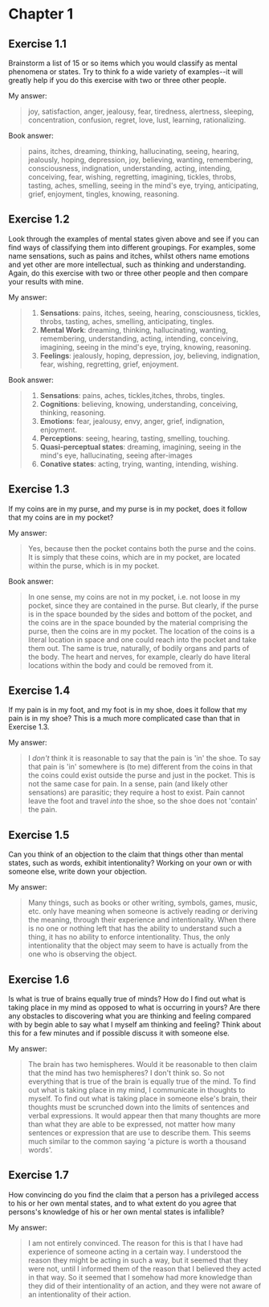 # Chapter 1

## Exercise 1.1

Brainstorm a list of 15 or so items which you would classify as mental phenomena or states. Try to think fo a wide variety of examples--it will greatly help if you do this exercise with two or three other people.

My answer:

> joy, satisfaction, anger, jealousy, fear, tiredness, alertness, sleeping, concentration, confusion, regret, love, lust, learning, rationalizing.

Book answer:

> pains, itches, dreaming, thinking, hallucinating, seeing, hearing, jealously, hoping, depression, joy, believing, wanting, remembering, consciousness, indignation, understanding, acting, intending, conceiving, fear, wishing, regretting, imagining, tickles, throbs, tasting, aches, smelling, seeing in the mind's eye, trying, anticipating, grief, enjoyment, tingles, knowing, reasoning.

## Exercise 1.2

Look through the examples of mental states given above and see if you can find ways of classifying them into different groupings. For examples, some name sensations, such as pains and itches, whilst others name emotions and yet other are more intellectual, such as thinking and understanding. Again, do this exercise with two or three other people and then compare your results with mine.

My answer:

> 1. **Sensations**: pains, itches, seeing, hearing, consciousness, tickles, throbs, tasting, aches, smelling, anticipating, tingles.
> 1. **Mental Work**: dreaming, thinking, hallucinating, wanting, remembering, understanding, acting, intending, conceiving, imagining, seeing in the mind's eye, trying, knowing, reasoning.
> 1. **Feelings**: jealously, hoping, depression, joy, believing, indignation, fear, wishing, regretting, grief, enjoyment.

Book answer:

> 1. **Sensations**: pains, aches, tickles,itches, throbs, tingles.
> 1. **Cognitions**: believing, knowing, understanding, conceiving, thinking, reasoning.
> 1. **Emotions**: fear, jealousy, envy, anger, grief, indignation, enjoyment.
> 1. **Perceptions**: seeing, hearing, tasting, smelling, touching.
> 1. **Quasi-perceptual states**: dreaming, imagining, seeing in the mind's eye, hallucinating, seeing after-images
> 1. **Conative states**: acting, trying, wanting, intending, wishing.

## Exercise 1.3

If my coins are in my purse, and my purse is in my pocket, does it follow that my coins are in my pocket?

My answer:

> Yes, because then the pocket contains both the purse and the coins. It is simply that these coins, which are in my pocket, are located within the purse, which is in my pocket.

Book answer:

> In one sense, my coins are not in my pocket, i.e. not loose in my pocket, since they are contained in the purse. But clearly, if the purse is in the space bounded by the sides and bottom of the pocket, and the coins are in the space bounded by the material comprising the purse, then the coins are in my pocket. The location of the coins is a literal location in space and one could reach into the pocket and take them out. The same is true, naturally, of bodily organs and parts of the body. The heart and nerves, for example, clearly do have literal locations within the body and could be removed from it.

## Exercise 1.4

If my pain is in my foot, and my foot is in my shoe, does it follow that my pain is in my shoe? This is a much more complicated case than that in Exercise 1.3.

My answer:

> I *don't* think it is reasonable to say that the pain is 'in' the shoe. To say that pain is 'in' somewhere is (to me) different from the coins in that the coins could exist outside the purse and just in the pocket. This is not the same case for pain. In a sense, pain (and likely other sensations) are parasitic; they require a host to exist. Pain cannot leave the foot and travel *into* the shoe, so the shoe does not 'contain' the pain.

## Exercise 1.5

Can you think of an objection to the claim that things other than mental states, such as words, exhibit intentionality? Working on your own or with someone else, write down your objection.

My answer:

> Many things, such as books or other writing, symbols, games, music, etc. only have meaning when someone is actively reading or deriving the meaning, through their experience and intentionality. When there is no one or nothing left that has the ability to understand such a thing, it has no ability to enforce intentionality. Thus, the only intentionality that the object may seem to have is actually from the one who is observing the object.

## Exercise 1.6

Is what is true of brains equally true of minds? How do I find out what is taking place in my mind as opposed to what is occurring in yours? Are there any obstacles to discovering what you are thinking and feeling compared with by begin able to say what I myself am thinking and feeling? Think about this for a few minutes and if possible discuss it with someone else.

My answer:

> The brain has two hemispheres. Would it be reasonable to then claim that the mind has two hemispheres? I don't think so. So not everything that is true of the brain is equally true of the mind.
> To find out what is taking place in my mind, I communicate in thoughts to myself. To find out what is taking place in someone else's brain, their thoughts must be scrunched down into the limits of sentences and verbal expressions.
> It would appear then that many thoughts are more than what they are able to be expressed, not matter how many sentences or expression that are use to describe them. This seems much similar to the common saying 'a picture is worth a thousand words'.

## Exercise 1.7

How convincing do you find the claim that a person has a privileged access to his or her own mental states, and to what extent do you agree that persons's knowledge of his or her own mental states is infallible?

My answer:

> I am not entirely convinced. The reason for this is that I have had experience of someone acting in a certain way. I understood the reason they might be acting in such a way, but it seemed that they were not, until I informed them of the reason that I believed they acted in that way. So it seemed that I somehow had more knowledge than they did of their intentionality of an action, and they were not aware of an intentionality of their action.
